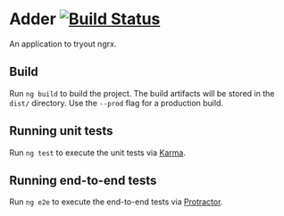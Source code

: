 # Adder [![Build Status](https://travis-ci.org/lovubuntu/ngrx-adder.svg?branch=master)](https://travis-ci.org/lovubuntu/ngrx-adder)
An application to tryout ngrx.

## Build

Run `ng build` to build the project. The build artifacts will be stored in the `dist/` directory. Use the `--prod` flag for a production build.

## Running unit tests

Run `ng test` to execute the unit tests via [Karma](https://karma-runner.github.io).

## Running end-to-end tests

Run `ng e2e` to execute the end-to-end tests via [Protractor](http://www.protractortest.org/).
